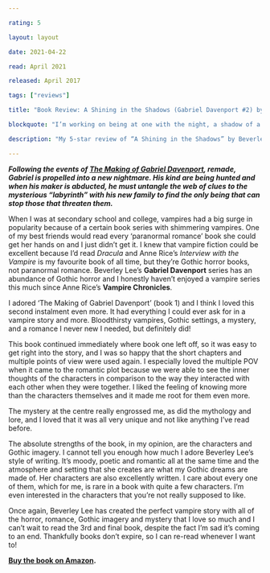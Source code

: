 ```yaml
---

rating: 5

layout: layout

date: 2021-04-22

read: April 2021

released: April 2017

tags: ["reviews"]

title: "Book Review: A Shining in the Shadows (Gabriel Davenport #2) by Beverley Lee"

blockquote: "I’m working on being at one with the night, a shadow of a shadow. Because sometimes I feel like the dark is my only friend."

description: "My 5-star review of “A Shining in the Shadows” by Beverley Lee"

---
```


***Following the events of [The Making of Gabriel Davenport](https://abitwordsy.blog/book-reviews/making-of-gabriel-davenport/), remade, Gabriel is propelled into a new nightmare. His kind are being hunted and when his maker is abducted, he must untangle the web of clues to the mysterious “labyrinth” with his new family to find the only being that can stop those that threaten them.***

When I was at secondary school and college, vampires had a big surge in popularity because of a certain book series with shimmering vampires. One of my best friends would read every ‘paranormal romance’ book she could get her hands on and I just didn’t get it. I knew that vampire fiction could be excellent because I’d read *Dracula* and Anne Rice’s *Interview with the Vampire* is my favourite book of all time, but they’re Gothic horror books, not paranormal romance. Beverley Lee’s **Gabriel Davenport** series has an abundance of Gothic horror and I honestly haven’t enjoyed a vampire series this much since Anne Rice’s **Vampire Chronicles**. 

I adored ‘The Making of Gabriel Davenport’ (book 1) and I think I loved this second instalment even more. It had everything I could ever ask for in a vampire story and more. Bloodthirsty vampires, Gothic settings, a mystery, and a romance I never new I needed, but definitely did!

This book continued immediately where book one left off, so it was easy to get right into the story, and I was so happy that the short chapters and multiple points of view were used again. I especially loved the multiple POV when it came to the romantic plot because we were able to see the inner thoughts of the characters in comparison to the way they interacted with each other when they were together. I liked the feeling of knowing more than the characters themselves and it made me root for them even more. 

The mystery at the centre really engrossed me, as did the mythology and lore, and I loved that it was all very unique and not like anything I’ve read before. 

The absolute strengths of the book, in my opinion, are the characters and Gothic imagery. I cannot tell you enough how much I adore Beverley Lee’s style of writing. It’s moody, poetic and romantic all at the same time and the atmosphere and setting that she creates are what my Gothic dreams are made of. Her characters are also excellently written. I care about every one of them, which for me, is rare in a book with quite a few characters. I’m even interested in the characters that you’re not really supposed to like. 

Once again, Beverley Lee has created the perfect vampire story with all of the horror, romance, Gothic imagery and mystery that I love so much and I can’t wait to read the 3rd and final book, despite the fact I’m sad it’s coming to an end. Thankfully books don’t expire, so I can re-read whenever I want to! 

**[Buy the book on Amazon](https://www.amazon.co.uk/Shining-Shadows-Gabriel-Davenport-Book-ebook/dp/B06XGY7XZ7/ref=sr_1_3?dchild=1&keywords=beverley+lee&qid=1619104933&sr=8-3).** 









